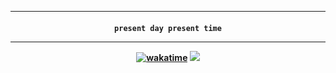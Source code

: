 <hr>
<h4 align="center">
  
```ruby
present day present time
```
<hr>

[![wakatime](https://wakatime.com/badge/user/3ce640bc-29d5-41a9-b18c-6edb03cabfff.svg)](https://wakatime.com/@3ce640bc-29d5-41a9-b18c-6edb03cabfff)
![](https://dcbadge.vercel.app/api/shield/320148009759277056?style=clean)
